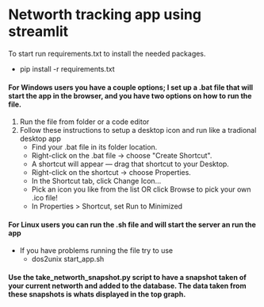 # Networth tracking app using streamlit  

To start run requirements.txt to install the needed packages.  
- pip install -r requirements.txt  

#### For Windows users you have a couple options; I set up a .bat file that will start the app in the browser, and you have two options on how to run the file.  

1. Run the file from folder or a code editor
2. Follow these instructions to setup a desktop icon and run like a tradional desktop app
    - Find your .bat file in its folder location.
    - Right-click on the .bat file → choose "Create Shortcut".
    - A shortcut will appear — drag that shortcut to your Desktop.
    - Right-click on the shortcut → choose Properties.
    - In the Shortcut tab, click Change Icon...
    - Pick an icon you like from the list OR click Browse to pick your own .ico file!
    - In Properties > Shortcut, set Run to Minimized  
  
#### For Linux users you can run the .sh file and will start the server an run the app
- If you have problems running the file try to use 
    - dos2unix start_app.sh  
  
#### Use the take_networth_snapshot.py script to have a snapshot taken of your current networth and added to the database. The data taken from these snapshots is whats displayed in the top graph.